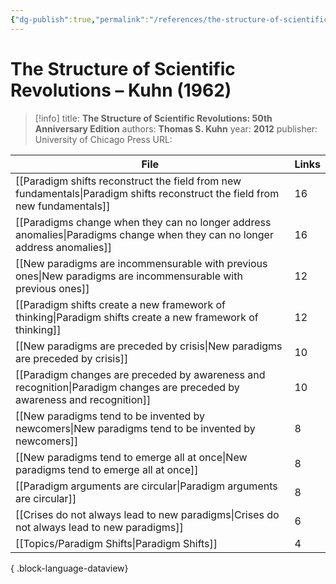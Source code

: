 ```yaml
---
{"dg-publish":true,"permalink":"/references/the-structure-of-scientific-revolutions-kuhn-1962/"}
---
```



# The Structure of Scientific Revolutions – Kuhn (1962)

> [!info]
> title: **The Structure of Scientific Revolutions: 50th Anniversary Edition**
> authors: **Thomas S. Kuhn**
> year: **2012**
> publisher: University of Chicago Press
> URL: 



| File                                                                                                                            | Links |
| ------------------------------------------------------------------------------------------------------------------------------- | ----- |
| [[Paradigm shifts reconstruct the field from new fundamentals\|Paradigm shifts reconstruct the field from new fundamentals]] | 16    |
| [[Paradigms change when they can no longer address anomalies\|Paradigms change when they can no longer address anomalies]]   | 16    |
| [[New paradigms are incommensurable with previous ones\|New paradigms are incommensurable with previous ones]]               | 12    |
| [[Paradigm shifts create a new framework of thinking\|Paradigm shifts create a new framework of thinking]]                   | 12    |
| [[New paradigms are preceded by crisis\|New paradigms are preceded by crisis]]                                               | 10    |
| [[Paradigm changes are preceded by awareness and recognition\|Paradigm changes are preceded by awareness and recognition]]   | 10    |
| [[New paradigms tend to be invented by newcomers\|New paradigms tend to be invented by newcomers]]                           | 8     |
| [[New paradigms tend to emerge all at once\|New paradigms tend to emerge all at once]]                                       | 8     |
| [[Paradigm arguments are circular\|Paradigm arguments are circular]]                                                         | 8     |
| [[Crises do not always lead to new paradigms\|Crises do not always lead to new paradigms]]                                   | 6     |
| [[Topics/Paradigm Shifts\|Paradigm Shifts]]                                                                                  | 4     |

{ .block-language-dataview}